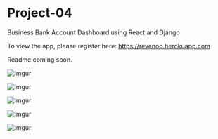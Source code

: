 # Project-04
Business Bank Account Dashboard using React and Django


To view the app, please register here: https://revenoo.herokuapp.com

Readme coming soon.

![Imgur](https://i.imgur.com/riSZvLg.png)

![Imgur](https://i.imgur.com/R5m60rQ.png)

![Imgur](https://i.imgur.com/9a8SsHe.png?1)

![Imgur](https://i.imgur.com/rnvHWcA.png)

![Imgur](https://i.imgur.com/Xuo64Nl.png)
